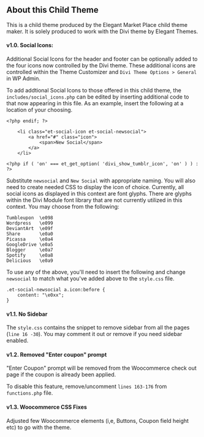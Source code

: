 ## About this Child Theme
This is a child theme produced by the Elegant Market Place child theme maker. It is solely produced to work with the Divi theme by Elegant Themes.

#### v1.0. Social Icons:

Additional Social Icons for the header and footer can be optionally added to the four icons now controlled by the Divi theme. These additional icons are controlled within the Theme Customizer and `Divi Theme Options > General` in WP Admin.

To add addtional Social Icons to those offered in this child theme, the `includes/social_icons.php` can be edited by inserting additional code to that now appearing in this file. As an example, insert the following at a location of your choosing.

```
<?php endif; ?>

	<li class="et-social-icon et-social-newsocial">
		<a href="#" class="icon">
			<span>New Social</span>
		</a>
	</li>

<?php if ( 'on' === et_get_option( 'divi_show_tumblr_icon', 'on' ) ) : ?>
```

Substitute `newsocial` and `New Social` with appropriate naming. You will also need to create needed CSS to display the icon of choice. Currently, all social icons as displayed in this context are font glyphs. There are glyphs within the Divi Module font library that are not currently utilized in this context. You may choose from the following:

```
Tumbleupon	\e098
Wordpress	\e099
DeviantArt	\e09f
Share		\e0a0
Picassa		\e0a4
GoogleDrive	\e0a5
Blogger		\e0a7
Spotify		\e0a8
Delicious	\e0a9
```

To use any of the above, you'll need to insert the following and change `newsocial` to match what you've added above to the `style.css` file.
```
.et-social-newsocial a.icon:before {
	content: "\e0xx";
}
```

#### v1.1. No Sidebar

The `style.css` contains the snippet to remove sidebar from all the pages (`line 16 -30`). You may comment it out or remove if you need sidebar enabled.

#### v1.2. Removed "Enter coupon" prompt

"Enter Coupon" prompt will be removed from the Woocommerce check out page if the coupon is already been applied.

To disable this feature, remove/uncomment `lines 163-176` from `functions.php` file.

#### v1.3. Woocommerce CSS Fixes

Adjusted few Woocommerce elements (i,e, Buttons, Coupon field height etc) to go with the theme.